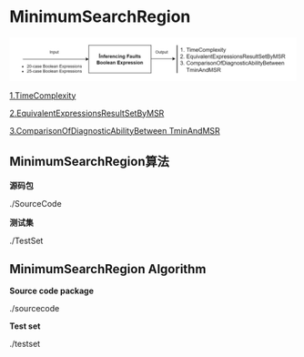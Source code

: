 # MinimumSearchRegion #

![image](https://github.com/Club-A/MinimumSearchRegion/blob/main/FlowProcessDiagram.jpg)

[1.TimeComplexity](https://github.com/Club-A/MinimumSearchRegion/blob/main/Output/TimeComplexity.csv)

[2.EquivalentExpressionsResultSetByMSR]()

[3.ComparisonOfDiagnosticAbilityBetween TminAndMSR]()

## MinimumSearchRegion算法 ##


**源码包**

./SourceCode

**测试集** 

./TestSet



## MinimumSearchRegion Algorithm ##

**Source code package**

./sourcecode


**Test set** 

./testset